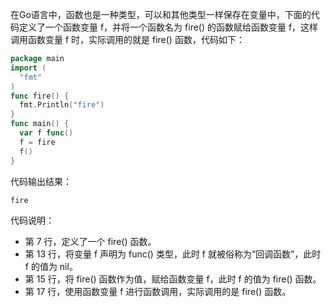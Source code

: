 在Go语言中，函数也是一种类型，可以和其他类型一样保存在变量中，下面的代码定义了一个函数变量 f，并将一个函数名为 fire() 的函数赋给函数变量 f，这样调用函数变量 f 时，实际调用的就是 fire() 函数，代码如下：

```go
package main 
import (  
  "fmt"
) 
func fire() {
  fmt.Println("fire") 
} 
func main() {
  var f func()
  f = fire 
  f() 
}
```

代码输出结果：

```
fire
```

代码说明：

- 第 7 行，定义了一个 fire() 函数。
- 第 13 行，将变量 f 声明为 func() 类型，此时 f 就被俗称为“回调函数”，此时 f 的值为 nil。
- 第 15 行，将 fire() 函数作为值，赋给函数变量 f，此时 f 的值为 fire() 函数。
- 第 17 行，使用函数变量 f 进行函数调用，实际调用的是 fire() 函数。